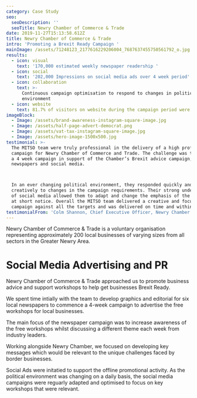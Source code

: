 ```yaml
---
category: Case Study
seo:
  seoDescription: ''
  seoTitle: Newry Chamber of Commerce & Trade
date: 2019-11-27T15:13:58.612Z
title: Newry Chamber of Commerce & Trade
intro: 'Promoting a Brexit Ready Campaign '
mainImage: /assets/71248123_2177616229206004_7687637455750561792_o.jpg
results:
  - icon: visual
    text: '170,000 estimated weekly newspaper readership '
  - icon: social
    text: '202,000 Impressions on social media ads over 4 week period'
  - icon: collaboration
    text: >-
      Continuous campaign optimisation to respond to changes in political
      environment 
  - icon: website
    text: 81.7% of visitors on website during the campaign period were new
imageBlock:
  - Image: /assets/brand-awareness-instagram-square-image.jpg
  - Image: /assets/half-page-advert-democrat.png
  - Image: /assets/vat-tax-instagram-square-image.jpg
  - Image: /assets/hero-image-1500x500.jpg
testimonial: >-
  The MITSO team were truly professional in the delivery of a high profile
  campaign for Newry Chamber of Commerce and Trade. The challenge was to deliver
  a 4 week campaign in support of the Chamber’s Brexit advice campaign, across
  newspapers and social media. 



  In an ever changing political environment, they responded quickly and
  creatively to changes in the campaign requirements. Their strong understanding
  of social media allowed them to adapt and change the emphasis of the campaign
  at short notice. Overall the MITSO team delivered a creative and focused
  campaign against all the targets and was delivered on time and within budget.
testimonialFrom: 'Colm Shannon, Chief Executive Officer, Newry Chamber of Commerce & Trade.'
---
```

Newry Chamber of Commerce & Trade is a voluntary organisation representing approximately 200 local businesses of varying sizes from all sectors in the Greater Newry Area. 

# Social Media Advertising and PR

Newry Chamber of Commerce & Trade approached us to promote business advice and support workshops to help get businesses Brexit Ready.

We spent time intially with the team to develop graphics and editorial for six local newspapers to commence a 4-week campaign to advertise the free workshops for local businesses. 

The main focus of the newspaper campaign was to increase awareness of the free workshops whilst discussing a different theme each week from industry leaders. 

Working alongside Newry Chamber, we focused on developing key messages which would be relevant to the unique challenges faced by border businesses. 

Social Ads were initatied to support the offline promotional activity. As the political environment was changing on a daily basis, the social media campaigns were reguarly adapted and optimised to focus on key workshops that were relevant.
